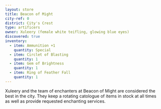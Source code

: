 ```yaml
---
layout: store
title: Beacon of Might
city-ref: 0
district: City's Crest
type: artificers
owner: Xuleery (female white teifling, glowing blue eyes)
discovered: true
inventory:
  - item: Ammunition +1
    quantity: Special
  - item: Circlet of Blasting
    quantity: 1
  - item: Gem of Brightness
    quantity: 1
  - item: Ring of Feather Fall
    quantity: 1
---
```

Xuleery and the team of enchanters at Beacon of Might are considered the best in the city. They keep a rotating catologue of items in stock at all times as well as provide requested enchanting services.
